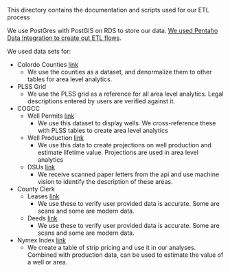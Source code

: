This directory contains the documentation and scripts used for our ETL process

We use PostGres with PostGIS on RDS to store our data.
[We used Pentaho Data Integration to create out ETL flows](http://community.pentaho.com/projects/data-integration/).

We used data sets for:
  - Colordo Counties [link]()
    - We use the counties as a dataset, and denormalize them to other tables for area level analytics.
  - PLSS Grid
    - We use the PLSS grid as a reference for all area level analytics. Legal descriptions entered by users are verified against it.
  - COGCC
    - Well Permits [link]()
      - We use this dataset to display wells. We cross-reference these with PLSS tables to create area level analytics
    - Well Production [link]()
      - We use this data to create projections on well production and estimate lifetime value. Projections are used in area     level analytics
    - DSUs [link]()
      - We receive scanned paper letters from the api and use machine vision to identify the description of these areas.
  - County Clerk
    - Leases [link]()
      - We use these to verify user provided data is accurate. Some are scans and some are modern data.
    - Deeds [link]()
      - We use these to verify user provided data is accurate. Some are scans and some are modern data.
  - Nymex Index [link]()
    - We create a table of strip pricing and use it in our analyses. Combined with production data, can be used to estimate the value of a well or area.
   
